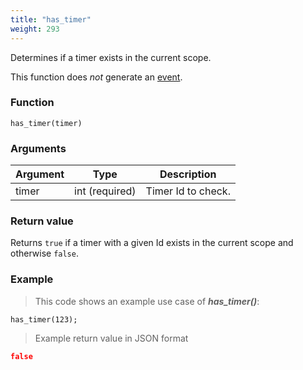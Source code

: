 ```yaml
---
title: "has_timer"
weight: 293
---
```


Determines if a timer exists in the current scope.

This function does *not* generate an [event](../../overview/events).

### Function

`has_timer(timer)`

### Arguments

Argument | Type | Description
-------- | ---- | -----------
timer | int (required) | Timer Id to check.

### Return value

Returns `true` if a timer with a given Id exists in the current scope and otherwise `false`.

### Example

> This code shows an example use case of ***has_timer()***:

```thingsdb,json_response,@t
has_timer(123);
```

> Example return value in JSON format

```json
false
```
